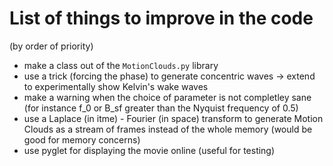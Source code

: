 List of things to improve in the code
=====================================

(by order of priority)

* make a class out of the `MotionClouds.py` library
* use a trick (forcing the phase) to generate concentric waves -> extend to experimentally show Kelvin's wake waves
* make a warning when the choice of parameter is not completley sane (for instance f_0 or B_sf greater than the Nyquist frequency of 0.5)
* use a Laplace (in itme) - Fourier (in space) transform to generate Motion Clouds as a stream of frames instead of the whole memory (would be good for memory concerns)
* use pyglet for displaying the movie online (useful for testing)